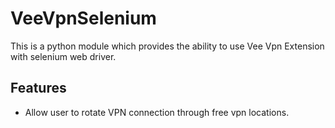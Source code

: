 # VeeVpnSelenium

This is a python module which provides the ability to use Vee Vpn Extension with selenium web driver.

## Features

* Allow user to rotate VPN connection through free vpn locations.